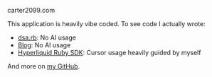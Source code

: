carter2099.com

This application is heavily vibe coded. To see code I actually wrote:
- [dsa.rb](https://github.com/carter2099/dsa.rb): No AI usage
- [Blog](https://github.com/carter2099/blog): No AI usage
- [Hyperliquid Ruby SDK](https://github.com/carter2099/hyperliquid): Cursor usage heavily guided by myself

And more on [my GitHub](https://github.com/carter2099/).
